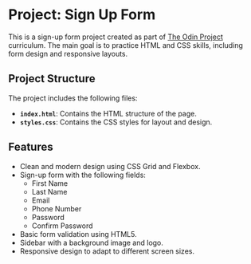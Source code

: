 # Project: Sign Up Form

This is a sign-up form project created as part of [The Odin Project](https://www.theodinproject.com/) curriculum. The main goal is to practice HTML and CSS skills, including form design and responsive layouts.

## Project Structure

The project includes the following files:

- **`index.html`**: Contains the HTML structure of the page.
- **`styles.css`**: Contains the CSS styles for layout and design.

## Features

- Clean and modern design using CSS Grid and Flexbox.
- Sign-up form with the following fields:
  - First Name
  - Last Name
  - Email
  - Phone Number
  - Password
  - Confirm Password
- Basic form validation using HTML5.
- Sidebar with a background image and logo.
- Responsive design to adapt to different screen sizes.

